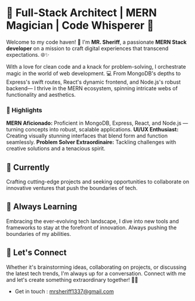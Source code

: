 # 🚀 Full-Stack Architect | MERN Magician | Code Whisperer 🌟

Welcome to my code haven! 👋 I'm **MR. Sheriff**, a passionate **MERN Stack developer** on a mission to craft digital experiences that transcend expectations. 🌐✨

With a love for clean code and a knack for problem-solving, I orchestrate magic in the world of web development. 💻 From MongoDB's depths to Express's swift routes, React's dynamic frontend, and Node.js's robust backend— I thrive in the MERN ecosystem, spinning intricate webs of functionality and aesthetics.

### 🌟 Highlights

**MERN Aficionado:** Proficient in MongoDB, Express, React, and Node.js — turning concepts into robust, scalable applications.
**UI/UX Enthusiast:** Creating visually stunning interfaces that blend form and function seamlessly.
**Problem Solver Extraordinaire:** Tackling challenges with creative solutions and a tenacious spirit.

## 🔭 Currently 
Crafting cutting-edge projects and seeking opportunities to collaborate on innovative ventures that push the boundaries of tech.

## 🌱 Always Learning 
Embracing the ever-evolving tech landscape, I dive into new tools and frameworks to stay at the forefront of innovation. Always pushing the boundaries of my abilities.

## 🤝 Let's Connect 
Whether it's brainstorming ideas, collaborating on projects, or discussing the latest tech trends, I'm always up for a conversation. Connect with me and let's create something extraordinary together! 🌟✨
* Get in touch : mrsheriff1337@gmail.com
